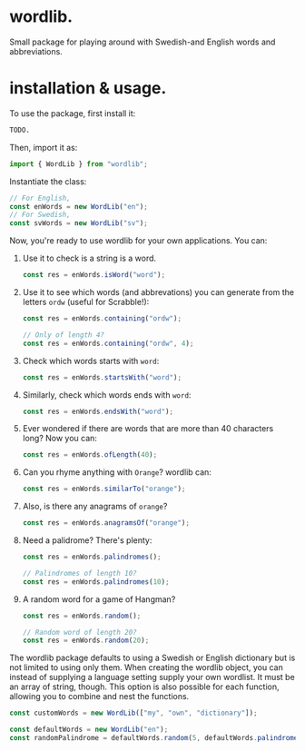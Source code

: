 # wordlib.
Small package for playing around with Swedish-and English words and abbreviations.

# installation & usage.
To use the package, first install it:
```bash
TODO.
```
Then, import it as:
```javascript
import { WordLib } from "wordlib";
```
Instantiate the class:
```javascript
// For English,
const enWords = new WordLib("en");
// For Swedish,
const svWords = new WordLib("sv");
```
Now, you're ready to use wordlib for your own applications. You can:
1. Use it to check is a string is a word.
   ```javascript
   const res = enWords.isWord("word");
   ```
2. Use it to see which words (and abbrevations) you can generate from the letters `ordw` (useful for Scrabble!):
   ```javascript
   const res = enWords.containing("ordw");

   // Only of length 4?
   const res = enWords.containing("ordw", 4);
   ```
3. Check which words starts with `word`:
   ```javascript
   const res = enWords.startsWith("word");
   ```
4. Similarly, check which words ends with `word`:
   ```javascript
   const res = enWords.endsWith("word");
   ```
5. Ever wondered if there are words that are more than 40 characters long? Now you can:
   ```javascript
   const res = enWords.ofLength(40);
   ```
6. Can you rhyme anything with `Orange`? wordlib can:
   ```javascript
   const res = enWords.similarTo("orange");
   ```
7. Also, is there any anagrams of `orange`?
   ```javascript
   const res = enWords.anagramsOf("orange");
   ```
8. Need a palidrome? There's plenty:
   ```javascript
   const res = enWords.palindromes();

   // Palindromes of length 10?
   const res = enWords.palindromes(10);
   ```
9. A random word for a game of Hangman?
      ```javascript
   const res = enWords.random();

   // Random word of length 20?
   const res = enWords.random(20);
   ```
The wordlib package defaults to using a Swedish or English dictionary but is not limited to using only them. When creating the wordlib object, you can instead of supplying a language setting supply your own wordlist. It must be an array of string, though. This option is also possible for each function, allowing you to combine and nest the functions.
```javascript
const customWords = new WordLib(["my", "own", "dictionary"]);

const defaultWords = new WordLib("en");
const randomPalindrome = defaultWords.random(5, defaultWords.palindromes())

```
